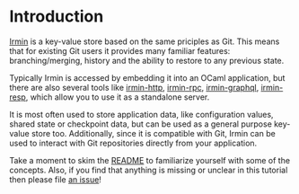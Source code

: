 # Introduction

[Irmin](https://github.com/mirage/irmin) is a key-value store based on the same priciples as Git. This means that for existing Git users it provides many familiar features: branching/merging, history and the ability to restore to any previous state.

Typically Irmin is accessed by embedding it into an OCaml application, but there are also several tools like [irmin-http](https://github.com/mirage/irmin), [irmin-rpc](https://github.com/zshipko/irmin-rpc), [irmin-graphql](https://github.com/andreas/irmin-graphql), [irmin-resp](https://github.com/zshipko/irmin-resp), which allow you to use it as a standalone server.

It is most often used to store application data, like configuration values, shared state or checkpoint data, but can be used as a general purpose key-value store too. Additionally, since it is compatible with Git, Irmin can be used to interact with Git repositories directly from your application.

Take a moment to skim the [README](https://github.com/mirage/irmin/blob/master/README.md) to familiarize yourself with some of the concepts. Also, if you find that anything is missing or unclear in this tutorial then please file [an issue](https://github.com/zshipko/irmin-tutorial/issues)!
